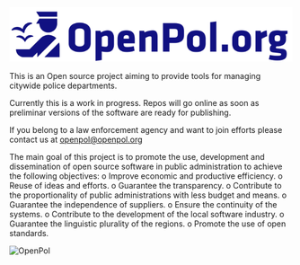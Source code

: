 ![OpenPol.org](https://github.com/openpol-org/OpenPol/blob/master/images/OpenPol.org128.png?raw=true "OpenPol.org")

This is an Open source project aiming to provide tools for managing citywide police departments.

Currently this is a work in progress. Repos will go online as soon as preliminar versions of the software are ready for publishing.

If you belong to a law enforcement agency and want to join efforts please contact us at openpol@openpol.org

The main goal of this project is to promote the use, development and dissemination of open source software in public administration to achieve the following objectives:
o Improve economic and productive efficiency.
o Reuse of ideas and efforts.
o Guarantee the transparency.
o Contribute to the proportionality of public administrations with less budget and means.
o Guarantee the independence of suppliers.
o Ensure the continuity of the systems.
o Contribute to the development of the local software industry.
o Guarantee the linguistic plurality of the regions.
o Promote the use of open standards.

![OpenPol](https://api.segment.io/v1/pixel/page?data=ewogICJ3cml0ZUtleSI6ICJ1aHhGakwyRTdsa3BMdmtBMjlLQk5HbE9uVElwTHJoOSIsCiAgInVzZXJJZCI6ICJhbm9ueW1vdXNJZCIsCiAgIm5hbWUiOiAiSG9tZSIsCiAgImNhdGVnb3J5IjogIkhvbWUiLAogICJwcm9wZXJ0aWVzIjogewoJInVybCAiOiAiaHR0cHM6Ly9naXRodWIuY29tL29wZW5wb2wtb3JnL09wZW5Qb2wiCiAgfQp9 "OpenPol")






